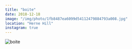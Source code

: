 ```yaml
---
title: "boite"
date: 2018-12-18
image: "/img/photo/1fb8487ea6099d54112479884793a008.jpg"
location: "Herne Hill"
instagram: true
---
```


![boite](/img/photo/1fb8487ea6099d54112479884793a008.jpg)
